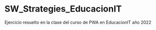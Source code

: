 # SW_Strategies_EducacionIT
Ejercicio resuelto en la clase del curso de PWA en EducacionIT año 2022
